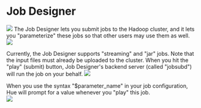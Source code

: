 Job Designer
============
<a target="JobSub"><img src="/jobsub/static/art/icon.png" class="help-logo"/></a>
The Job Designer lets you submit jobs to the Hadoop cluster,
and it lets you "parameterize" these jobs so that other
users may use them as well.  
<img src="/jobsub/static/help/images/job_editor.gif"/>

Currently, the Job Designer supports "streaming"
and "jar" jobs.  Note that the input files must 
already be uploaded to the cluster.
When you hit the "play" (submit) button,
Job Designer's backend server (called
"jobsubd") will run the job on your behalf.
<img src="/jobsub/static/help/images/design_list.gif"/>

When you use the syntax "$parameter_name"
in your job configuration, Hue will prompt
for a value whenever you "play" this job.  
<img src="/jobsub/static/help/images/job_input.gif"/>
